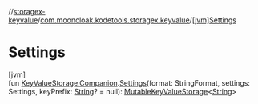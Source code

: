 //[storagex-keyvalue](../../index.md)/[com.mooncloak.kodetools.storagex.keyvalue](index.md)/[[jvm]Settings]([jvm]-settings.md)

# Settings

[jvm]\
fun [KeyValueStorage.Companion](-key-value-storage/-companion/index.md).[Settings]([jvm]-settings.md)(format: StringFormat, settings: Settings, keyPrefix: [String](https://kotlinlang.org/api/latest/jvm/stdlib/kotlin/-string/index.html)? = null): [MutableKeyValueStorage](-mutable-key-value-storage/index.md)&lt;[String](https://kotlinlang.org/api/latest/jvm/stdlib/kotlin/-string/index.html)&gt;
